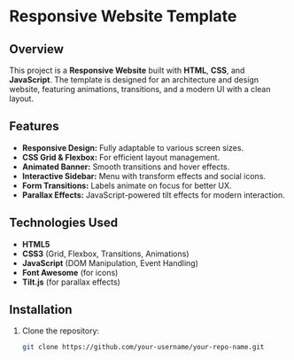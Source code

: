# Responsive Website Template

## Overview
This project is a **Responsive Website** built with **HTML**, **CSS**, and **JavaScript**. The template is designed for an architecture and design website, featuring animations, transitions, and a modern UI with a clean layout.

## Features
- **Responsive Design:** Fully adaptable to various screen sizes.
- **CSS Grid & Flexbox:** For efficient layout management.
- **Animated Banner:** Smooth transitions and hover effects.
- **Interactive Sidebar:** Menu with transform effects and social icons.
- **Form Transitions:** Labels animate on focus for better UX.
- **Parallax Effects:** JavaScript-powered tilt effects for modern interaction.
  
## Technologies Used
- **HTML5**
- **CSS3** (Grid, Flexbox, Transitions, Animations)
- **JavaScript** (DOM Manipulation, Event Handling)
- **Font Awesome** (for icons)
- **Tilt.js** (for parallax effects)

## Installation

1. Clone the repository:
   ```bash
   git clone https://github.com/your-username/your-repo-name.git
